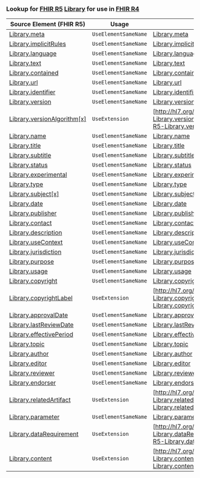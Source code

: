 ### Lookup for [FHIR R5](https://hl7.org/fhir/R5/) [Library](https://hl7.org/fhir/R5/Library.html) for use in [FHIR R4](https://hl7.org/fhir/R4/)

| Source Element (FHIR R5) | Usage | Target |
| -------------- | ----- | ------ |
| [Library.meta](https://hl7.org/fhir/R5/Library.html#resource) | `UseElementSameName` | [Library.meta](https://hl7.org/fhir/R4/Library.html#resource) |
| [Library.implicitRules](https://hl7.org/fhir/R5/Library.html#resource) | `UseElementSameName` | [Library.implicitRules](https://hl7.org/fhir/R4/Library.html#resource) |
| [Library.language](https://hl7.org/fhir/R5/Library.html#resource) | `UseElementSameName` | [Library.language](https://hl7.org/fhir/R4/Library.html#resource) |
| [Library.text](https://hl7.org/fhir/R5/Library.html#resource) | `UseElementSameName` | [Library.text](https://hl7.org/fhir/R4/Library.html#resource) |
| [Library.contained](https://hl7.org/fhir/R5/Library.html#resource) | `UseElementSameName` | [Library.contained](https://hl7.org/fhir/R4/Library.html#resource) |
| [Library.url](https://hl7.org/fhir/R5/Library.html#resource) | `UseElementSameName` | [Library.url](https://hl7.org/fhir/R4/Library.html#resource) |
| [Library.identifier](https://hl7.org/fhir/R5/Library.html#resource) | `UseElementSameName` | [Library.identifier](https://hl7.org/fhir/R4/Library.html#resource) |
| [Library.version](https://hl7.org/fhir/R5/Library.html#resource) | `UseElementSameName` | [Library.version](https://hl7.org/fhir/R4/Library.html#resource) |
| [Library.versionAlgorithm[x]](https://hl7.org/fhir/R5/Library.html#resource) | `UseExtension` | [http://hl7.org/fhir/5.0/StructureDefinition/extension-Library.versionAlgorithm](StructureDefinition-ext-R5-Library.versionAlgorithm.html) |
| [Library.name](https://hl7.org/fhir/R5/Library.html#resource) | `UseElementSameName` | [Library.name](https://hl7.org/fhir/R4/Library.html#resource) |
| [Library.title](https://hl7.org/fhir/R5/Library.html#resource) | `UseElementSameName` | [Library.title](https://hl7.org/fhir/R4/Library.html#resource) |
| [Library.subtitle](https://hl7.org/fhir/R5/Library.html#resource) | `UseElementSameName` | [Library.subtitle](https://hl7.org/fhir/R4/Library.html#resource) |
| [Library.status](https://hl7.org/fhir/R5/Library.html#resource) | `UseElementSameName` | [Library.status](https://hl7.org/fhir/R4/Library.html#resource) |
| [Library.experimental](https://hl7.org/fhir/R5/Library.html#resource) | `UseElementSameName` | [Library.experimental](https://hl7.org/fhir/R4/Library.html#resource) |
| [Library.type](https://hl7.org/fhir/R5/Library.html#resource) | `UseElementSameName` | [Library.type](https://hl7.org/fhir/R4/Library.html#resource) |
| [Library.subject[x]](https://hl7.org/fhir/R5/Library.html#resource) | `UseElementSameName` | [Library.subject[x]](https://hl7.org/fhir/R4/Library.html#resource) |
| [Library.date](https://hl7.org/fhir/R5/Library.html#resource) | `UseElementSameName` | [Library.date](https://hl7.org/fhir/R4/Library.html#resource) |
| [Library.publisher](https://hl7.org/fhir/R5/Library.html#resource) | `UseElementSameName` | [Library.publisher](https://hl7.org/fhir/R4/Library.html#resource) |
| [Library.contact](https://hl7.org/fhir/R5/Library.html#resource) | `UseElementSameName` | [Library.contact](https://hl7.org/fhir/R4/Library.html#resource) |
| [Library.description](https://hl7.org/fhir/R5/Library.html#resource) | `UseElementSameName` | [Library.description](https://hl7.org/fhir/R4/Library.html#resource) |
| [Library.useContext](https://hl7.org/fhir/R5/Library.html#resource) | `UseElementSameName` | [Library.useContext](https://hl7.org/fhir/R4/Library.html#resource) |
| [Library.jurisdiction](https://hl7.org/fhir/R5/Library.html#resource) | `UseElementSameName` | [Library.jurisdiction](https://hl7.org/fhir/R4/Library.html#resource) |
| [Library.purpose](https://hl7.org/fhir/R5/Library.html#resource) | `UseElementSameName` | [Library.purpose](https://hl7.org/fhir/R4/Library.html#resource) |
| [Library.usage](https://hl7.org/fhir/R5/Library.html#resource) | `UseElementSameName` | [Library.usage](https://hl7.org/fhir/R4/Library.html#resource) |
| [Library.copyright](https://hl7.org/fhir/R5/Library.html#resource) | `UseElementSameName` | [Library.copyright](https://hl7.org/fhir/R4/Library.html#resource) |
| [Library.copyrightLabel](https://hl7.org/fhir/R5/Library.html#resource) | `UseExtension` | [http://hl7.org/fhir/5.0/StructureDefinition/extension-Library.copyrightLabel](StructureDefinition-ext-R5-Library.copyrightLabel.html) |
| [Library.approvalDate](https://hl7.org/fhir/R5/Library.html#resource) | `UseElementSameName` | [Library.approvalDate](https://hl7.org/fhir/R4/Library.html#resource) |
| [Library.lastReviewDate](https://hl7.org/fhir/R5/Library.html#resource) | `UseElementSameName` | [Library.lastReviewDate](https://hl7.org/fhir/R4/Library.html#resource) |
| [Library.effectivePeriod](https://hl7.org/fhir/R5/Library.html#resource) | `UseElementSameName` | [Library.effectivePeriod](https://hl7.org/fhir/R4/Library.html#resource) |
| [Library.topic](https://hl7.org/fhir/R5/Library.html#resource) | `UseElementSameName` | [Library.topic](https://hl7.org/fhir/R4/Library.html#resource) |
| [Library.author](https://hl7.org/fhir/R5/Library.html#resource) | `UseElementSameName` | [Library.author](https://hl7.org/fhir/R4/Library.html#resource) |
| [Library.editor](https://hl7.org/fhir/R5/Library.html#resource) | `UseElementSameName` | [Library.editor](https://hl7.org/fhir/R4/Library.html#resource) |
| [Library.reviewer](https://hl7.org/fhir/R5/Library.html#resource) | `UseElementSameName` | [Library.reviewer](https://hl7.org/fhir/R4/Library.html#resource) |
| [Library.endorser](https://hl7.org/fhir/R5/Library.html#resource) | `UseElementSameName` | [Library.endorser](https://hl7.org/fhir/R4/Library.html#resource) |
| [Library.relatedArtifact](https://hl7.org/fhir/R5/Library.html#resource) | `UseExtension` | [http://hl7.org/fhir/5.0/StructureDefinition/extension-Library.relatedArtifact](StructureDefinition-ext-R5-Library.relatedArtifact.html) |
| [Library.parameter](https://hl7.org/fhir/R5/Library.html#resource) | `UseElementSameName` | [Library.parameter](https://hl7.org/fhir/R4/Library.html#resource) |
| [Library.dataRequirement](https://hl7.org/fhir/R5/Library.html#resource) | `UseExtension` | [http://hl7.org/fhir/5.0/StructureDefinition/extension-Library.dataRequirement](StructureDefinition-ext-R5-Library.dataRequirement.html) |
| [Library.content](https://hl7.org/fhir/R5/Library.html#resource) | `UseExtension` | [http://hl7.org/fhir/5.0/StructureDefinition/extension-Library.content](StructureDefinition-ext-R5-Library.content.html) |
